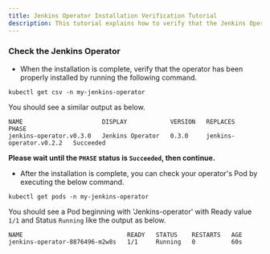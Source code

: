 ```yaml
---
title: Jenkins Operator Installation Verification Tutorial
description: This tutorial explains how to verify that the Jenkins Operator is properly installed in the namespace.
---
```


### Check the Jenkins Operator

- When the installation is complete, verify that the operator has been properly installed by running the following command.

```execute
kubectl get csv -n my-jenkins-operator
```

You should see a similar output as below.

```output
NAME                      DISPLAY            VERSION   REPLACES                  PHASE
jenkins-operator.v0.3.0   Jenkins Operator   0.3.0     jenkins-operator.v0.2.2   Succeeded
```

**Please wait until the `PHASE` status is `Succeeded`, then continue.**

- After the installation is complete, you can check your operator's Pod by executing the below command.

```execute
kubectl get pods -n my-jenkins-operator
```

You should see a Pod beginning with 'Jenkins-operator' with Ready value `1/1` and Status `Running` like the output as below.

```output
NAME                             READY   STATUS    RESTARTS   AGE
jenkins-operator-8876496-m2w8s   1/1     Running   0          60s
```

